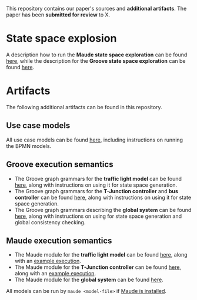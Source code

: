 This repository contains our paper's sources and **additional artifacts**. The paper has been **submitted for review** to X.

# State space explosion

A description how to run the **Maude state space exploration** can be found [here](./artifacts/maude/benchmark/maudeBenchmark.md), while the description for the **Groove state space exploration** can be found [here](./artifacts/graphGrammars/grooveBenchmark.md).


# Artifacts
The following additional artifacts can be found in this repository.
## Use case models

All use case models can be found [here](./artifacts/use_case/README.md), including instructions on running the BPMN models.

## Groove execution semantics
- The Groove graph grammars for the **traffic light model** can be found [here](./artifacts/graphGrammars/trafficLight.gps/README.md), along with instructions on using it for state space generation.
- The Groove graph grammars for the **T-Junction controller** and **bus controller** can be found [here](./artifacts/graphGrammars/T-Junction.gps/README.md), along with instructions on using it for state space generation.
- The Groove graph grammars describing the **global system** can be found [here](./artifacts/graphGrammars/global.gps/README.md), along with instructions on using for state space generation and global consistency checking.

## Maude execution semantics
- The Maude module for the **traffic light model** can be found [here](./artifacts/maude/trafficLight.maude), along with an [example execution](./artifacts/maude/trafficLight-output.txt).
- The Maude module for the **T-Junction controller** can be found [here](./artifacts/maude/tJunctionController.maude), along with an [example execution](./artifacts/maude/tJunctionController-output.txt).
- The Maude module for the **global system** can be found [here](./artifacts/maude/fullUsecase.maude).

All models can be run by ```maude <model-file>``` if [Maude is installed](https://maude.lcc.uma.es/maude30-manual-html/maude-manualch2.html#x13-230002.1).
